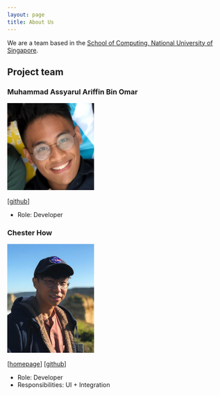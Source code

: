 ```yaml
---
layout: page
title: About Us
---
```


We are a team based in the [School of Computing, National University of Singapore](http://www.comp.nus.edu.sg).

## Project team

### Muhammad Assyarul Ariffin Bin Omar

<img src="images/assyarul.png" width="200px">

[[github](https://github.com/assyarul)]
* Role: Developer

### Chester How

<img src="images/chesterhow.png" width="200px">

[[homepage](https://chester.how)]
[[github](https://github.com/chesterhow)]

* Role: Developer
* Responsibilities: UI + Integration